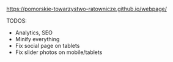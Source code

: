 https://pomorskie-towarzystwo-ratownicze.github.io/webpage/

TODOS:
- Analytics, SEO 
- Minify everything
- Fix social page on tablets 
- Fix slider photos on mobile/tablets